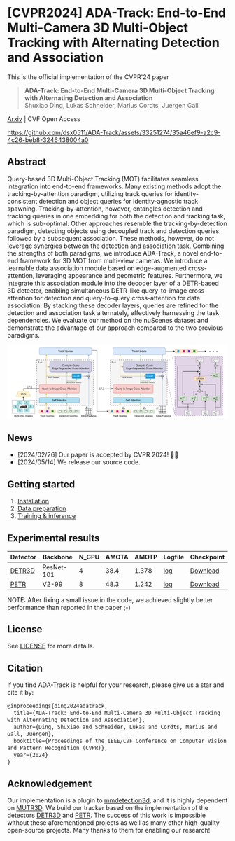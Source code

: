 # [CVPR2024] ADA-Track: End-to-End Multi-Camera 3D Multi-Object Tracking with Alternating Detection and Association

This is the official implementation of the CVPR'24 paper
> **ADA-Track: End-to-End Multi-Camera 3D Multi-Object Tracking with Alternating Detection and Association**  
> Shuxiao Ding, Lukas Schneider, Marius Cordts, Juergen Gall

[Arxiv](https://arxiv.org/abs/2405.08909) | CVF Open Access 

https://github.com/dsx0511/ADA-Track/assets/33251274/35a46ef9-a2c9-4c26-beb8-3246438004a0

## Abstract
Query-based 3D Multi-Object Tracking (MOT) facilitates seamless integration into end-to-end frameworks. Many existing methods adopt the tracking-by-attention paradigm, utilizing track queries for identity-consistent detection and object queries for identity-agnostic track spawning. Tracking-by-attention, however, entangles detection and tracking queries in one embedding for both the detection and tracking task, which is sub-optimal. Other approaches resemble the tracking-by-detection paradigm, detecting objects using decoupled track and detection queries followed by a subsequent association. These methods, however, do not leverage synergies between the detection and association task. Combining the strengths of both paradigms, we introduce ADA-Track, a novel end-to-end framework for 3D MOT from multi-view cameras. We introduce a learnable data association module based on edge-augmented cross-attention, leveraging appearance and geometric features. Furthermore, we integrate this association module into the decoder layer of a DETR-based 3D detector, enabling simultaneous DETR-like query-to-image cross-attention for detection and query-to-query cross-attention for data association. By stacking these decoder layers, queries are refined for the detection and association task alternately, effectively harnessing the task dependencies. We evaluate our method on the nuScenes dataset and demonstrate the advantage of our approach compared to the two previous paradigms.

![](img/system_overview.png "System overview") 

## News
- [2024/02/26] Our paper is accepted by CVPR 2024! 🎉🎉
- [2024/05/14] We release our source code.

## Getting started
1. [Installation](./docs/installation.md)
2. [Data preparation](./docs/data_prep.md)
3. [Training & inference](./docs/train_and_inference.md)

## Experimental results

| Detector | Backbone | N_GPU | AMOTA | AMOTP | Logfile | Checkpoint |
|---|---|---|---|---|---|---|
| [DETR3D](./plugin/configs/ada_track_detr3d.py) | ResNet-101 | 4 | 38.4 | 1.378 | [log](./training_logs/ada_track_detr3d.json) | [Download](https://drive.google.com/file/d/1Q7xbilpKjQ2fIledBji16JsuVJ887nxF/view?usp=drive_link) |
| [PETR](./plugin/configs/ada_track_petr.py) | V2-99 | 8 | 48.3 | 1.242 | [log](./training_logs/ada_track_petr.json) | [Download](https://drive.google.com/file/d/1xZDDQ_Z7-BcFfnwOIwDOpLWPGhElHKjb/view?usp=drive_link) |

NOTE: After fixing a small issue in the code, we achieved slightly better performance than reported in the paper ;-)

## License
See [LICENSE](./LICENSE) for more details.

## Citation
If you find ADA-Track is helpful for your research, please give us a star and cite it by:
```
@inproceedings{ding2024adatrack,
  title={ADA-Track: End-to-End Multi-Camera 3D Multi-Object Tracking with Alternating Detection and Association},
  author={Ding, Shuxiao and Schneider, Lukas and Cordts, Marius and Gall, Juergen},
  booktitle={Proceedings of the IEEE/CVF Conference on Computer Vision and Pattern Recognition (CVPR)},
  year={2024}
}
```

## Acknowledgement
Our implementation is a plugin to [mmdetection3d](https://github.com/open-mmlab/mmdetection3d), and it is highly dependent on [MUTR3D](https://github.com/a1600012888/MUTR3D). 
We build our tracker based on the implementation of the detectors [DETR3D](https://github.com/WangYueFt/detr3d) and [PETR](https://github.com/megvii-research/PETR).
The success of this work is impossible without these aforementioned projects as well as many other high-quality open-source projects.
Many thanks to them for enabling our research!
